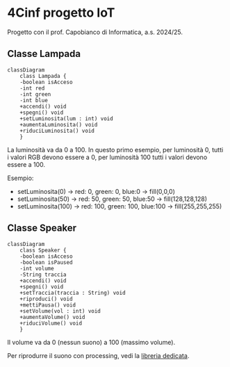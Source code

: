 # 4Cinf progetto IoT

Progetto con il prof. Capobianco di Informatica, a.s. 2024/25.

## Classe Lampada
```mermaid
classDiagram
    class Lampada {
    -boolean isAcceso
    -int red
    -int green
    -int blue
    +accendi() void
    +spegni() void
    +setLuminosita(lum : int) void
    +aumentaLuminosita() void
    +riduciLuminosita() void
    }
```

La luminosità va da 0 a 100. In questo primo esempio, per luminosità 0, tutti i valori RGB devono essere a 0, per luminosità 100 tutti i valori devono essere a 100.

Esempio:

- setLuminosita(0)  -> red: 0, green: 0, blue:0 -> fill(0,0,0)
- setLuminosita(50)  -> red: 50, green: 50, blue:50 -> fill(128,128,128)
- setLuminosita(100)  -> red: 100, green: 100, blue:100 -> fill(255,255,255)

## Classe Speaker

```mermaid
classDiagram
    class Speaker {
    -boolean isAcceso
    -boolean isPaused
    -int volume
    -String traccia
    +accendi() void
    +spegni() void
    +setTraccia(traccia : String) void
    +riproduci() void
    +mettiPausa() void
    +setVolume(vol : int) void
    +aumentaVolume() void
    +riduciVolume() void
    }
```

Il volume va da 0 (nessun suono) a 100 (massimo volume).

Per riprodurre il suono con processing, vedi la [libreria dedicata](https://processing.org/reference/libraries/sound/SoundFile_play_.html).
